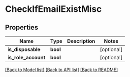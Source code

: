 # CheckIfEmailExistMisc

## Properties
Name | Type | Description | Notes
------------ | ------------- | ------------- | -------------
**is_disposable** | **bool** |  | [optional] 
**is_role_account** | **bool** |  | [optional] 

[[Back to Model list]](../README.md#documentation-for-models) [[Back to API list]](../README.md#documentation-for-api-endpoints) [[Back to README]](../README.md)

